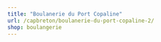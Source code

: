 ```yaml
---
title: "Boulanerie du Port Copaline"
url: /capbreton/boulanerie-du-port-copaline-2/
shop: boulangerie
---
```


